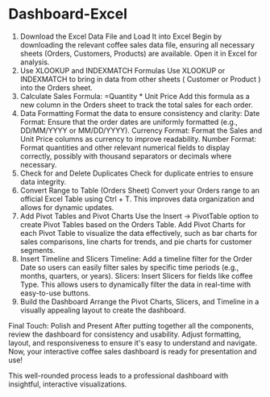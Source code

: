 # Dashboard-Excel
1. Download the Excel Data File and Load It into Excel
Begin by downloading the relevant coffee sales data file, ensuring all necessary sheets (Orders, Customers, Products) are available. Open it in Excel for analysis.
2. Use XLOOKUP and INDEXMATCH Formulas
Use XLOOKUP or INDEXMATCH to bring in data from other sheets ( Customer or Product ) into the Orders sheet.
3. Calculate Sales
Formula: =Quantity * Unit Price
Add this formula as a new column in the Orders sheet to track the total sales for each order.
4. Data Formatting
Format the data to ensure consistency and clarity:
Date Format: Ensure that the order dates are uniformly formatted (e.g., DD/MM/YYYY or MM/DD/YYYY).
Currency Format: Format the Sales and Unit Price columns as currency to improve readability.
Number Format: Format quantities and other relevant numerical fields to display correctly, possibly with thousand separators or decimals where necessary.
5. Check for and Delete Duplicates
Check for duplicate entries to ensure data integrity.
6. Convert Range to Table (Orders Sheet)
Convert your Orders range to an official Excel Table using Ctrl + T. This improves data organization and allows for dynamic updates.
7. Add Pivot Tables and Pivot Charts
Use the Insert → PivotTable option to create Pivot Tables based on the Orders Table.
Add Pivot Charts for each Pivot Table to visualize the data effectively, such as bar charts for sales comparisons, line charts for trends, and pie charts for customer segments.
8. Insert Timeline and Slicers
Timeline: Add a timeline filter for the Order Date so users can easily filter sales by specific time periods (e.g., months, quarters, or years).
Slicers: Insert Slicers for fields like coffee Type. This allows users to dynamically filter the data in real-time with easy-to-use buttons.
9. Build the Dashboard
Arrange the Pivot Charts, Slicers, and Timeline in a visually appealing layout to create the dashboard.

Final Touch: Polish and Present
After putting together all the components, review the dashboard for consistency and usability. Adjust formatting, layout, and responsiveness to ensure it's easy to understand and navigate. Now, your interactive coffee sales dashboard is ready for presentation and use!

This well-rounded process leads to a professional dashboard with insightful, interactive visualizations.






